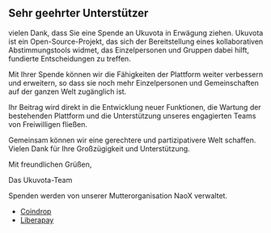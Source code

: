 ## Sehr geehrter Unterstützer

vielen Dank, dass Sie eine Spende an Ukuvota in Erwägung ziehen. Ukuvota ist ein Open-Source-Projekt, das sich der Bereitstellung eines kollaborativen Abstimmungstools widmet, das Einzelpersonen und Gruppen dabei hilft, fundierte Entscheidungen zu treffen.

Mit Ihrer Spende können wir die Fähigkeiten der Plattform weiter verbessern und erweitern, so dass sie noch mehr Einzelpersonen und Gemeinschaften auf der ganzen Welt zugänglich ist.

Ihr Beitrag wird direkt in die Entwicklung neuer Funktionen, die Wartung der bestehenden Plattform und die Unterstützung unseres engagierten Teams von Freiwilligen fließen.

Gemeinsam können wir eine gerechtere und partizipativere Welt schaffen. Vielen Dank für Ihre Großzügigkeit und Unterstützung.

Mit freundlichen Grüßen,

Das Ukuvota-Team

Spenden werden von unserer Mutterorganisation NaoX verwaltet.
 - [Coindrop](https://coindrop.to/naox)
 - [Liberapay](https://liberapay.com/NaoX/)